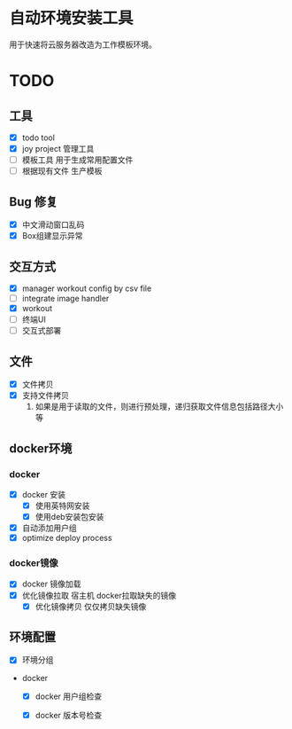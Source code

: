 # 自动环境安装工具
用于快速将云服务器改造为工作模板环境。
# TODO
## 工具
* [x] todo tool
* [x] joy project 管理工具
* [ ] 模板工具 用于生成常用配置文件
* [ ] 根据现有文件 生产模板
## Bug 修复
* [x] 中文滑动窗口乱码
* [x] Box组建显示异常
## 交互方式
* [x] manager workout config by csv file
* [ ] integrate image handler
* [x] workout 
* [ ] 终端UI
* [ ] 交互式部署
## 文件
* [x] 文件拷贝 
* [x] 支持文件拷贝
    1. 如果是用于读取的文件，则进行预处理，递归获取文件信息包括路径大小等
## docker环境
### docker
* [x] docker 安装
  * [x] 使用英特网安装
  * [x] 使用deb安装包安装
* [x] 自动添加用户组
* [x] optimize deploy process
### docker镜像
* [x] docker 镜像加载
* [x] 优化镜像拉取 宿主机 docker拉取缺失的镜像
  * [x] 优化镜像拷贝  仅仅拷贝缺失镜像 
## 环境配置
* [x] 环境分组
* docker 
  * [x] docker 用户组检查
  * [x] docker 版本号检查

